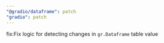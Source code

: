 ```yaml
---
"@gradio/dataframe": patch
"gradio": patch
---
```


fix:Fix logic for detecting changes in `gr.Dataframe` table value
